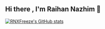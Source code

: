 ## Hi there , I'm Raihan Nazhim 👋

[![RNXFreeze's GitHub stats](https://github-readme-stats.vercel.app/api?username=RNXFreeze)](https://github.com/RNXFreeze/github-readme-stats)

